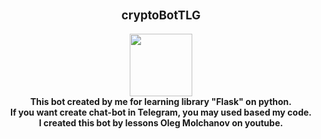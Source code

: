 <p align="center" style="font-size: 14pt"> <b>cryptoBotTLG</b> </p>
<p align="center">
<img width="100" height="100" src="http://www.botsfloor.com/static/images/botsfloor.png"> <br>
<b>This bot created by me for learning library "Flask" on python.</b> <br>
<b>If you want create chat-bot in Telegram, you may used based my code. </b><br>
<b>I created this bot by lessons Oleg Molchanov on youtube.</b>
</p>
